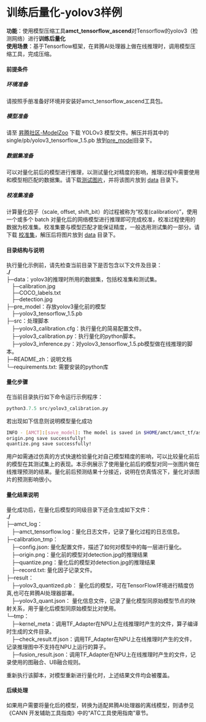 # 训练后量化-yolov3样例
**功能**：使用模型压缩工具**amct_tensorflow_ascend**对Tensorflow的yolov3（检测网络）进行**训练后量化**   
**使用场景**：基于Tensorflow框架，在昇腾AI处理器上做在线推理时，调用模型压缩工具，完成压缩。 

#### 前提条件
##### 环境准备
请按照手册准备好环境并安装好amct_tensorflow_ascend工具包。
##### 模型准备
请至
[昇腾社区-ModelZoo](https://ascend.huawei.com/zh/#/software/modelzoo/detail/C/210261e64adc42d2b3d84c447844e4c7)
下载 YOLOv3 模型文件。解压并将其中的 single/pb/yolov3_tensorflow_1.5.pb 放到[pre_model](./pre_model)目录下。
##### 数据集准备
可以对量化前后的模型进行推理，以测试量化对精度的影响，推理过程中需要使用和模型相匹配的数据集。请下载[测试图片](https://c7xcode.obs.cn-north-4.myhuaweicloud.com/models/yolo_v3_calibration/detection.jpg)，并将该图片放到 [data](./data/) 目录下。
##### 校准集准备
计算量化因子（scale, offset, shift_bit）的过程被称为“校准(calibration)”，使用一个或多个 batch 对量化后的网络模型进行推理即可完成校准，校准过程使用的数据为校准集。校准集要与模型匹配才能保证精度，一般选用测试集的一部分。请下载
[校准集](https://c7xcode.obs.cn-north-4.myhuaweicloud.com/models/yolo_v3_calibration/calibration.jpg)，解压后将图片放到 [data](./data/) 目录下。

#### 目录结构与说明
执行量化示例前，请先检查当前目录下是否包含以下文件及目录：  
**./**  
├─data：yolov3的推理时所用的数据集，包括校准集和测试集。  
&emsp;├─calibration.jpg  
&emsp;├─COCO_labels.txt  
&emsp;├─detection.jpg  
├─pre_model：存放yolov3量化前的模型  
&emsp;├─yolov3_tensorflow_1.5.pb  
├─src：处理脚本  
&emsp;├─yolov3_calibration.cfg：执行量化的简易配置文件。  
&emsp;├─yolov3_calibration.py：执行量化的python脚本。  
&emsp;├─yolov3_inference.py：对yolov3_tensorflow_1.5.pb模型做在线推理的脚本。  
├─README_zh：说明文档  
└─requirements.txt: 需要安装的python库
#### 量化步骤
在当前目录执行如下命令运行示例程序：
```python
python3.7.5 src/yolov3_calibration.py
```

若出现如下信息则说明模型量化成功
```bash
INFO - [AMCT]:[save_model]: The model is saved in $HOME/amct/amct_tf/ascend_sample/yolov3/result/yolov3_quantized.pb
origin.png save successfully!
quantize.png save successfully!
```
用户如需通过仿真的方式快速检验量化对自己模型精度的影响，可以比较量化前后的模型在其测试集上的表现。本示例展示了使用量化前后的模型对同一张图片做在线推理预测的结果。量化前后预测结果十分接近，说明在仿真情况下，量化对该图片的预测影响很小。

#### 量化结果说明
量化成功后，在量化后模型的同级目录下还会生成如下文件：   
**./**   
├─amct_log：   
&emsp;├─amct_tensorflow.log：量化日志文件，记录了量化过程的日志信息。    
├─calibration_tmp：  
&emsp;├─config.json: 量化配置文件，描述了如何对模型中的每一层进行量化。  
&emsp;├─origin.png：量化前的模型对detection.jpg的推理结果   
&emsp;├─quantize.png：量化后的模型对detection.jpg的推理结果   
&emsp;├─record.txt: 量化因子记录文件。  
├─result：   
&emsp;├─yolov3_quantized.pb： 量化后的模型，可在TensorFlow环境进行精度仿真,也可在昇腾AI处理器部署。   
&emsp;├─yolov3_quant.json： 量化信息文件，记录了量化模型同原始模型节点的映射关系，用于量化后模型同原始模型比对使用。   
└─tmp：   
&emsp;├─kernel_meta：调用TF_Adapter在NPU上在线推理时产生的文件，算子编译时生成的文件目录。    
&emsp;├─check_result.tf.json：调用TF_Adapter在NPU上在线推理时产生的文件，记录推理图中不支持在NPU上运行的算子。  
&emsp;├─fusion_result.json：调用TF_Adapter在NPU上在线推理时产生的文件，记录使用的图融合、UB融合规则。  

重新执行该脚本，对模型重新进行量化时，上述结果文件均会被覆盖。

#### 后续处理
如果用户需要将量化后的模型，转换为适配昇腾AI处理器的离线模型，则请参见《CANN 开发辅助工具指南》中的“ATC工具使用指南”章节。